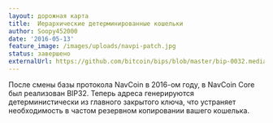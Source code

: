 ```yaml
---
layout: дорожная карта
title:  Иерархические детерминированные кошельки
author: Soopy452000
date: '2016-05-13'
feature_image: /images/uploads/navpi-patch.jpg
status: завершено
externalUrl: https://github.com/bitcoin/bips/blob/master/bip-0032.mediawiki
---
```


После смены базы протокола NavCoin в 2016-ом году, в NavCoin Core был реализован BIP32. Теперь адреса генерируются детерминистически из главного закрытого ключа, что устраняет необходимость в частом резервном копировании вашего кошелька.
